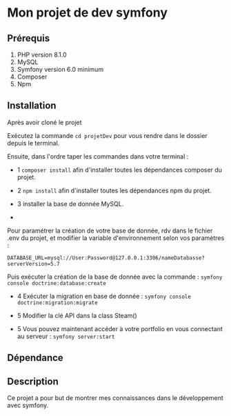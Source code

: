 
# Mon projet de dev symfony

##	Prérequis

1. PHP version 8.1.0
2. MySQL
3. Symfony version 6.0 minimum
4. Composer
5. Npm

##	Installation
Après avoir cloné le projet

Exécutez la commande ``cd projetDev`` pour vous rendre dans le dossier depuis le terminal.

Ensuite, dans l'ordre taper les commandes dans votre terminal :

- 1 ``composer install`` afin d'installer toutes les dépendances composer du projet.

- 2 ``npm install``      afin d'installer toutes les dépendances npm du projet.

- 3 installer la base de donnée MySQL.
-
Pour paramétrer la création de votre base de donnée, rdv dans le fichier .env du projet, et modifier la variable d'environnement selon vos paramètres :

``DATABASE_URL=mysql://User:Password@127.0.0.1:3306/nameDatabasse?serverVersion=5.7``

Puis exécuter la création de la base de donnée avec la commande : ``symfony console doctrine:database:create``


- 4 Exécuter la migration en base de donnée :                                        ``symfony console doctrine:migration:migrate``

- 5 Modifier la clé API dans la class Steam()

- 5 Vous pouvez maintenant accéder à votre portfolio en vous connectant au serveur : ``symfony server:start``



## Dépendance



## Description

Ce projet a pour but de montrer mes connaissances dans le développement avec symfony.


